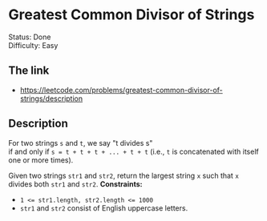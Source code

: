 # Greatest Common Divisor of Strings

Status: Done \
Difficulty: Easy

## The link
- https://leetcode.com/problems/greatest-common-divisor-of-strings/description

## Description
For two strings `s` and `t`, we say "t divides s" \
if and only if `s = t + t + t + ... + t + t` (i.e., `t` is concatenated with itself one or more times).

Given two strings `str1` and `str2`, return the largest string `x` such that `x` divides both `str1` and `str2`.
**Constraints:**
- `1 <= str1.length, str2.length <= 1000`
- `str1` and `str2` consist of English uppercase letters.
